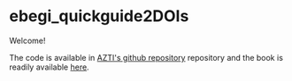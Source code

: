 # ebegi_quickguide2DOIs

Welcome! 

The code is available in [AZTI's github repository](https://github.com/Fundacion-AZTI/ebegi_quickguide2DOIs) repository and the book is readily available [here](https://fundacion-azti.github.io/ebegi_quickguide2DOIs/).
